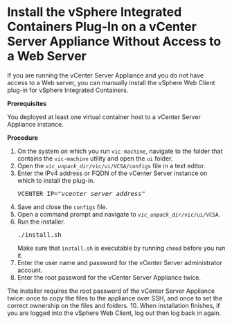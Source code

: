 # Install the vSphere Integrated Containers Plug-In on a vCenter Server Appliance Without Access to a Web Server #

If you are running the vCenter Server Appliance and you do not have access to a Web server, you can manually install the vSphere Web Client plug-in for vSphere Integrated Containers.

**Prerequisites**

You deployed at least one virtual container host to a vCenter Server Appliance instance.

**Procedure**

1. On the system on which you run `vic-machine`, navigate to the folder that contains the `vic-machine` utility and open the `ui` folder.
3. Open the  <code><i>vic_unpack_dir</i>/vic/ui/VCSA/configs</code> file in a text editor.
4. Enter the IPv4 address or FQDN of the vCenter Server instance on which to install the plug-in. <pre>VCENTER_IP="<i>vcenter_server_address</i>"</pre>
6. Save and close the `configs` file.
7. Open a command prompt and navigate to <code><i>vic_unpack_dir</i>/vic/ui/VCSA</code>.
8. Run the installer.<pre>./install.sh</pre>Make sure that `install.sh` is executable by running `chmod` before you run it.
9. Enter the user name and password for the vCenter Server administrator account.
10. Enter the root password for the vCenter Server Appliance twice.

  The installer requires the root password of the vCenter Server Appliance twice: once to copy the files to the appliance over SSH, and once to set the correct ownership on the files and folders.
10. When installation finishes, if you are logged into the vSphere Web Client, log out then log back in again.
